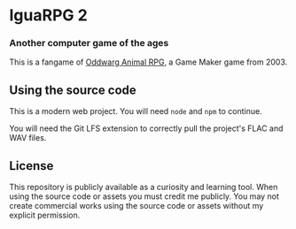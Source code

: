 # IguaRPG 2
### Another computer game of the ages
This is a fangame of [Oddwarg Animal RPG](http://oddwarg.com/index.php?id=OARPG), a Game Maker game from 2003.

## Using the source code
This is a modern web project. You will need `node` and `npm` to continue.

You will need the Git LFS extension to correctly pull the project's FLAC and WAV files.

## License
This repository is publicly available as a curiosity and learning tool. When using the source code or assets you must credit me publicly. You may not create commercial works using the source code or assets without my explicit permission.
